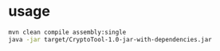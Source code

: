 
# usage

```bash
mvn clean compile assembly:single
java -jar target/CryptoTool-1.0-jar-with-dependencies.jar 
```
